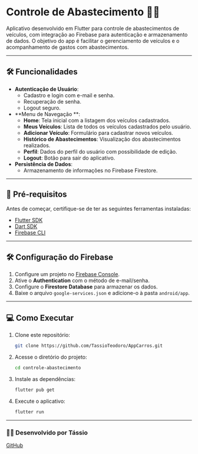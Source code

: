 
# Controle de Abastecimento 🚗⛽

Aplicativo desenvolvido em Flutter para controle de abastecimentos de veículos, com integração ao Firebase para autenticação e armazenamento de dados. O objetivo do app é facilitar o gerenciamento de veículos e o acompanhamento de gastos com abastecimentos.

---

## 🛠️ Funcionalidades
- **Autenticação de Usuário**:
  - Cadastro e login com e-mail e senha.
  - Recuperação de senha.
  - Logout seguro.
- **Menu de Navegação **:
  - **Home**: Tela inicial com a listagem dos veículos cadastrados.
  - **Meus Veículos**: Lista de todos os veículos cadastrados pelo usuário.
  - **Adicionar Veículo**: Formulário para cadastrar novos veículos.
  - **Histórico de Abastecimentos**: Visualização dos abastecimentos realizados.
  - **Perfil**: Dados do perfil do usuário com possibilidade de edição.
  - **Logout**: Botão para sair do aplicativo.
- **Persistência de Dados**:
  - Armazenamento de informações no Firebase Firestore.

---

## 🚀 Pré-requisitos
Antes de começar, certifique-se de ter as seguintes ferramentas instaladas:
- [Flutter SDK](https://flutter.dev/docs/get-started/install)
- [Dart SDK](https://dart.dev/get-dart)
- [Firebase CLI](https://firebase.google.com/docs/cli)

---

## 🛠️ Configuração do Firebase
1. Configure um projeto no [Firebase Console](https://console.firebase.google.com/).
2. Ative o **Authentication** com o método de e-mail/senha.
3. Configure o **Firestore Database** para armazenar os dados.
4. Baixe o arquivo `google-services.json` e adicione-o à pasta `android/app`.

---

## 💻 Como Executar
1. Clone este repositório:
   ```bash
   git clone https://github.com/TassioTeodoro/AppCarros.git
   ```
2. Acesse o diretório do projeto:
   ```bash
   cd controle-abastecimento
   ```
3. Instale as dependências:
   ```bash
   flutter pub get
   ```
4. Execute o aplicativo:
   ```bash
   flutter run
   ```

---

### 👨‍💻 Desenvolvido por Tássio  
[GitHub](https://github.com/TassioTeodoro/AppCarros.git)
